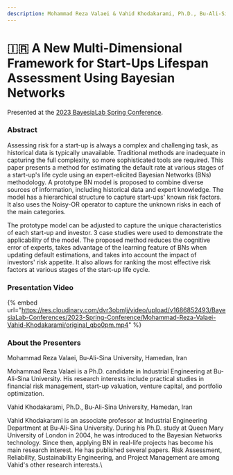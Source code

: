 ```yaml
---
description: Mohammad Reza Valaei & Vahid Khodakarami, Ph.D., Bu-Ali-Sina University, Iran
---
```


# 🇮🇷 A New Multi-Dimensional Framework for Start-Ups Lifespan Assessment Using Bayesian Networks​

Presented at the [2023 BayesiaLab Spring Conference](./).

### Abstract

Assessing risk for a start-up is always a complex and challenging task, as historical data is typically unavailable. Traditional methods are inadequate in capturing the full complexity, so more sophisticated tools are required. This paper presents a method for estimating the default rate at various stages of a start-up's life cycle using an expert-elicited Bayesian Networks (BNs) methodology. A prototype BN model is proposed to combine diverse sources of information, including historical data and expert knowledge. The model has a hierarchical structure to capture start-ups' known risk factors. It also uses the Noisy-OR operator to capture the unknown risks in each of the main categories.

The prototype model can be adjusted to capture the unique characteristics of each start-up and investor. 3 case studies were used to demonstrate the applicability of the model. The proposed method reduces the cognitive error of experts, takes advantage of the learning feature of BNs when updating default estimations, and takes into account the impact of investors' risk appetite. It also allows for ranking the most effective risk factors at various stages of the start-up life cycle.

### Presentation Video

{% embed url="https://res.cloudinary.com/dvr3obmlj/video/upload/v1686852493/BayesiaLab-Conferences/2023-Spring-Conference/Mohammad-Reza-Valaei-Vahid-Khodakarami/original_qbo0pm.mp4" %}

### About the Presenters

Mohammad Reza Valaei, Bu-Ali-Sina University, Hamedan, Iran

Mohammad Reza Valaei is a Ph.D. candidate in Industrial Engineering at Bu-Ali-Sina University. His research interests include practical studies in financial risk management, start-up valuation, venture capital, and portfolio optimization.

Vahid Khodakarami, Ph.D., Bu-Ali-Sina University, Hamedan, Iran

Vahid Khodakarami is an associate professor at Industrial Engineering Department at Bu-Ali-Sina University. During his Ph.D. study at Queen Mary University of London in 2004, he was introduced to the Bayesian Networks technology. Since then, applying BN in real-life projects has become his main research interest. He has published several papers. Risk Assessment, Reliability, Sustainability Engineering, and Project Management are among Vahid's other research interests.\
